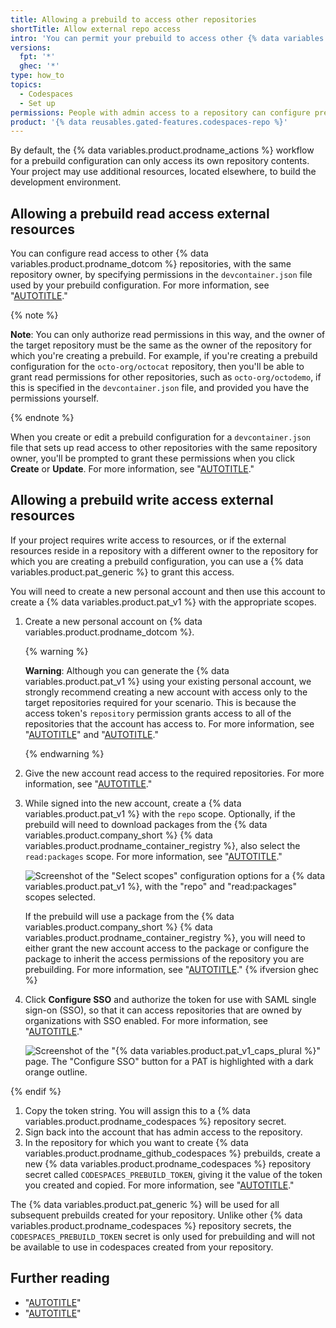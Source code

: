 ```yaml
---
title: Allowing a prebuild to access other repositories
shortTitle: Allow external repo access
intro: 'You can permit your prebuild to access other {% data variables.product.prodname_dotcom %} repositories so that it can be built successfully.'
versions:
  fpt: '*'
  ghec: '*'
type: how_to
topics:
  - Codespaces
  - Set up
permissions: People with admin access to a repository can configure prebuilds for the repository.
product: '{% data reusables.gated-features.codespaces-repo %}'
---
```


By default, the {% data variables.product.prodname_actions %} workflow for a prebuild configuration can only access its own repository contents. Your project may use additional resources, located elsewhere, to build the development environment.

## Allowing a prebuild read access external resources

You can configure read access to other {% data variables.product.prodname_dotcom %} repositories, with the same repository owner, by specifying permissions in the `devcontainer.json` file used by your prebuild configuration. For more information, see "[AUTOTITLE](/codespaces/managing-your-codespaces/managing-repository-access-for-your-codespaces)."

{% note %}

**Note**: You can only authorize read permissions in this way, and the owner of the target repository must be the same as the owner of the repository for which you're creating a prebuild. For example, if you're creating a prebuild configuration for the `octo-org/octocat` repository, then you'll be able to grant read permissions for other repositories, such as `octo-org/octodemo`, if this is specified in the `devcontainer.json` file, and provided you have the permissions yourself.

{% endnote %}

When you create or edit a prebuild configuration for a `devcontainer.json` file that sets up read access to other repositories with the same repository owner, you'll be prompted to grant these permissions when you click **Create** or **Update**. For more information, see "[AUTOTITLE](/codespaces/prebuilding-your-codespaces/configuring-prebuilds#configuring-prebuilds)."

## Allowing a prebuild write access external resources

If your project requires write access to resources, or if the external resources reside in a repository with a different owner to the repository for which you are creating a prebuild configuration, you can use a {% data variables.product.pat_generic %} to grant this access.

You will need to create a new personal account and then use this account to create a {% data variables.product.pat_v1 %} with the appropriate scopes.

1. Create a new personal account on {% data variables.product.prodname_dotcom %}.

   {% warning %}

   **Warning**: Although you can generate the {% data variables.product.pat_v1 %} using your existing personal account, we strongly recommend creating a new account with access only to the target repositories required for your scenario. This is because the access token's `repository` permission grants access to all of the repositories that the account has access to. For more information, see "[AUTOTITLE](/get-started/signing-up-for-github/signing-up-for-a-new-github-account)" and "[AUTOTITLE](/actions/security-guides/security-hardening-for-github-actions#considering-cross-repository-access)."

   {% endwarning %}
1. Give the new account read access to the required repositories. For more information, see "[AUTOTITLE](/organizations/managing-user-access-to-your-organizations-repositories/managing-repository-roles/managing-an-individuals-access-to-an-organization-repository)."
1. While signed into the new account, create a {% data variables.product.pat_v1 %} with the `repo` scope. Optionally, if the prebuild will need to download packages from the {% data variables.product.company_short %} {% data variables.product.prodname_container_registry %}, also select the `read:packages` scope. For more information, see "[AUTOTITLE](/authentication/keeping-your-account-and-data-secure/creating-a-personal-access-token)."

   ![Screenshot of the "Select scopes" configuration options for a {% data variables.product.pat_v1 %}, with the "repo" and "read:packages" scopes selected.](/assets/images/help/codespaces/prebuilds-select-scopes.png)

   If the prebuild will use a package from the {% data variables.product.company_short %} {% data variables.product.prodname_container_registry %}, you will need to either grant the new account access to the package or configure the package to inherit the access permissions of the repository you are prebuilding. For more information, see "[AUTOTITLE](/packages/learn-github-packages/configuring-a-packages-access-control-and-visibility)."
{% ifversion ghec %}
1. Click **Configure SSO** and authorize the token for use with SAML single sign-on (SSO), so that it can access repositories that are owned by organizations with SSO enabled. For more information, see "[AUTOTITLE](/authentication/authenticating-with-saml-single-sign-on/authorizing-a-personal-access-token-for-use-with-saml-single-sign-on)."

   ![Screenshot of the "{% data variables.product.pat_v1_caps_plural %}" page. The "Configure SSO" button for a PAT is highlighted with a dark orange outline.](/assets/images/help/codespaces/configure-sso-for-pat.png)

{% endif %}
1. Copy the token string. You will assign this to a {% data variables.product.prodname_codespaces %} repository secret.
1. Sign back into the account that has admin access to the repository.
1. In the repository for which you want to create {% data variables.product.prodname_github_codespaces %} prebuilds, create a new {% data variables.product.prodname_codespaces %} repository secret called `CODESPACES_PREBUILD_TOKEN`, giving it the value of the token you created and copied. For more information, see "[AUTOTITLE](/codespaces/managing-codespaces-for-your-organization/managing-secrets-for-your-repository-and-organization-for-github-codespaces#adding-secrets-for-a-repository)."

The {% data variables.product.pat_generic %} will be used for all subsequent prebuilds created for your repository. Unlike other {% data variables.product.prodname_codespaces %} repository secrets, the `CODESPACES_PREBUILD_TOKEN` secret is only used for prebuilding and will not be available to use in codespaces created from your repository.

## Further reading

- "[AUTOTITLE](/codespaces/prebuilding-your-codespaces/configuring-prebuilds)"
- "[AUTOTITLE](/codespaces/troubleshooting/troubleshooting-prebuilds)"
